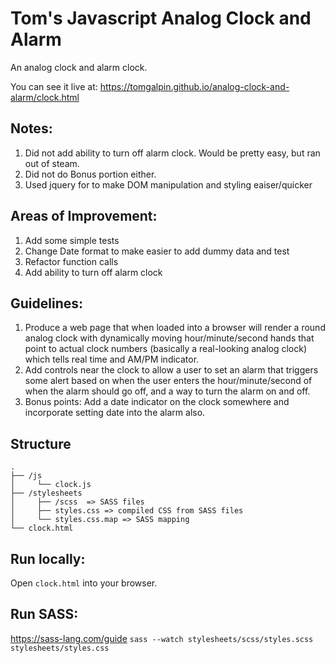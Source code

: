 # Tom's Javascript Analog Clock and Alarm
An analog clock and alarm clock.

You can see it live at:
https://tomgalpin.github.io/analog-clock-and-alarm/clock.html

## Notes: 
1. Did not add ability to turn off alarm clock.  Would be pretty easy, but ran out of steam.
2. Did not do Bonus portion either.
3. Used jquery for to make DOM manipulation and styling eaiser/quicker

## Areas of Improvement:
1. Add some simple tests
2. Change Date format to make easier to add dummy data and test
3. Refactor function calls 
4. Add ability to turn off alarm clock

## Guidelines:
1. Produce a web page that when loaded into a browser will render a round analog clock with dynamically moving hour/minute/second hands that point to actual clock numbers (basically a real-looking analog clock) which tells real time and AM/PM indicator. 
2. Add controls near the clock to allow a user to set an alarm that triggers some alert based on when the user enters the hour/minute/second of when the alarm should go off, and a way to turn the alarm on and off. 
3.  Bonus points: Add a date indicator on the clock somewhere and incorporate setting date into the alarm also.

## Structure
    .
    ├── /js 
    │     └── clock.js
    ├── /stylesheets
    │     ├── /scss  => SASS files 
    │     ├── styles.css => compiled CSS from SASS files
    │     └── styles.css.map => SASS mapping
    └── clock.html

## Run locally:
Open `clock.html` into your browser.

## Run SASS:
https://sass-lang.com/guide
`sass --watch stylesheets/scss/styles.scss stylesheets/styles.css`

